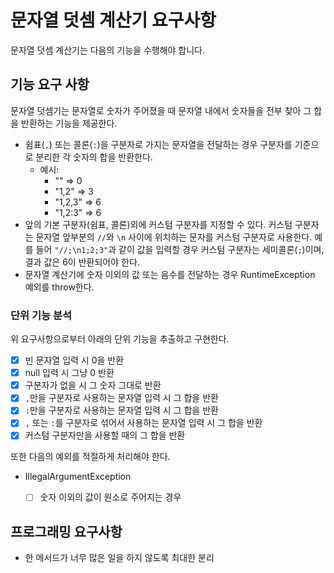 # 문자열 덧셈 계산기 요구사항

문자열 덧셈 계산기는 다음의 기능을 수행해야 합니다.

## 기능 요구 사항
문자열 덧셈기는 문자열로 숫자가 주어졌을 때 문자열 내에서 숫자들을 전부 찾아 그 합을 반환하는 기능을 제공한다.

- 쉼표(`,`) 또는 콜론(`:`)을 구분자로 가지는 문자열을 전달하는 경우 구분자를 기준으로 분리한 각 숫자의 합을 반환한다.
  - 예시:
    - "" => 0
    - "1,2" => 3
    - "1,2,3" => 6
    - "1,2:3" => 6
- 앞의 기본 구분자(쉼표, 콜론)외에 커스텀 구분자를 지정할 수 있다.
  커스텀 구분자는 문자열 앞부분의 `//`와 `\n` 사이에 위치하는 문자를 커스텀 구분자로 사용한다.
  예를 들어 `"//;\n1;2;3"`과 같이 값을 입력할 경우 커스텀 구분자는 세미콜론(`;`)이며, 결과 값은 6이 반환되어야 한다.
- 문자열 계산기에 숫자 이외의 값 또는 음수를 전달하는 경우 RuntimeException 예외를 throw한다.

### 단위 기능 분석
위 요구사항으로부터 아래의 단위 기능을 추출하고 구현한다.
- [x] 빈 문자열 입력 시 0을 반환
- [x] null 입력 시 그냥 0 반환
- [x] 구분자가 없을 시 그 숫자 그대로 반환
- [x] `,`만을 구분자로 사용하는 문자열 입력 시 그 합을 반환
- [x] `:`만을 구분자로 사용하는 문자열 입력 시 그 합을 반환
- [x] `,` 또는 `:`를 구분자로 섞어서 사용하는 문자열 입력 시 그 합을 반환
- [x] 커스텀 구분자만을 사용할 때의 그 합을 반환

또한 다음의 예외를 적절하게 처리해야 한다.
- IllegalArgumentException
  - [ ] 숫자 이외의 값이 원소로 주어지는 경우


## 프로그래밍 요구사항
- 한 메서드가 너무 많은 일을 하지 않도록 최대한 분리
